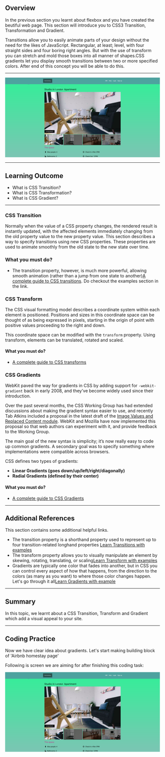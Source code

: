 ## Overview

In the previous section you learnt about flexbox and you have created the beutiful web page. This section will introduce you to CSS3 Transition, Transformation and Gradient.

Transitions allow you to easily animate parts of your design without the need for the likes of JavaScript. Rectangular, at least; level, with four straight sides and four boring right angles. But with the use of transform you can stretch and mold those boxes into all manner of shapes.CSS gradients let you display smooth transitions between two or more specified colors. After end of this concept you will be able to do this.

---

![gradient](https://raw.githubusercontent.com/greyatom-school/the-minerva-project/master/FEWD/sprint_1/2.Basics_of_CSS/images/gradient.png)

---

## Learning Outcome

- What is CSS Transition?
- What is CSS Transformation?
- What is CSS Gradient?
---

### CSS Transition

Normally when the value of a CSS property changes, the rendered result is instantly updated, with the affected elements immediately changing from the old property value to the new property value. This section describes a way to specify transitions using new CSS properties. These properties are used to animate smoothly from the old state to the new state over time.

### What you must do?

- The transition property, however, is much more powerful, allowing smooth animation (rather than a jump from one state to another)[A complete guide to CSS transitions](https://www.htmldog.com/guides/css/advanced/transitions/). Do checkout the examples section in the link.

### CSS Transform

The CSS visual formatting model describes a coordinate system within each element is positioned. Positions and sizes in this coordinate space can be thought of as being expressed in pixels, starting in the origin of point with positive values proceeding to the right and down.

This coordinate space can be modified with the `transform` property. Using transform, elements can be translated, rotated and scaled.

#### What you must do?

- [A complete guide to CSS transforms](https://www.htmldog.com/guides/css/advanced/transformations/)

### CSS Gradients

WebKit paved the way for gradients in CSS by adding support for `-webkit-gradient` back in early 2008, and they’ve become widely used since their introduction.

Over the past several months, the CSS Working Group has had extended discussions about making the gradient syntax easier to use, and recently Tab Atkins included a proposal in the latest draft of the [Image Values and Replaced Content module](http://dev.w3.org/csswg/css3-images/). WebKit and Mozilla have now implemented this proposal so that web authors can experiment with it, and provide feedback to the Working Group.

The main goal of the new syntax is simplicity; it’s now really easy to code up common gradients. A secondary goal was to specify something where implementations were compatible across browsers.

CSS defines two types of gradients:

- **Linear Gradients (goes down/up/left/right/diagonally)**
- **Radial Gradients (defined by their center)**

#### What you must do?

- [A complete guide to CSS Gradients](https://www.htmldog.com/guides/css/advanced/gradients/)

---

## Additional References

This section contains some additional helpful links.

- The transition property is a shorthand property used to represent up to four transition-related longhand properties [Learn Transitions with examples](https://css-tricks.com/almanac/properties/t/transition/)
- The transform property allows you to visually manipulate an element by skewing, rotating, translating, or scaling[Learn Transform with examples](https://css-tricks.com/almanac/properties/t/transform/)
- Gradients are typically one color that fades into another, but in CSS you can control every aspect of how that happens, from the direction to the colors (as many as you want) to where those color changes happen. Let's go through it all[Learn Gradients with example](https://css-tricks.com/css3-gradients/)

---
## Summary

In this topic, we learnt about a CSS Transition, Transform and Gradient which add a visual appeal to your site.

---
## Coding Practice

Now we have clear idea about gradients. Let's start making building block of 'Airbnb homestay page' 

Following is screen we are aiming for after finishing this coding task:


![gradient](https://raw.githubusercontent.com/greyatom-school/the-minerva-project/master/FEWD/sprint_1/2.Basics_of_CSS/images/gradient.png)
